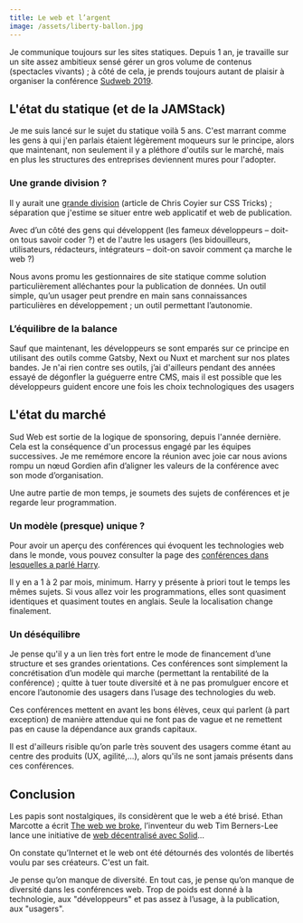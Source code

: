 ```yaml
---
title: Le web et l’argent
image: /assets/liberty-ballon.jpg
---
```


Je communique toujours sur les sites statiques. Depuis 1 an, je travaille sur un site assez ambitieux sensé gérer un gros volume de contenus (spectacles vivants) ; à côté de cela, je prends toujours autant de plaisir à organiser la conférence [Sudweb 2019](https://sudweb.fr/2019).

## L'état du statique (et de la JAMStack)

Je me suis lancé sur le sujet du statique voilà 5 ans. C'est marrant comme les gens à qui j'en parlais étaient légèrement moqueurs sur le principe, alors que maintenant, non seulement il y a pléthore d'outils sur le marché, mais en plus les structures des entreprises deviennent mures pour l'adopter.

### Une grande division ?

Il y aurait une [grande division](https://css-tricks.com/the-great-divide/) (article de Chris Coyier sur CSS Tricks) ; séparation que j'estime se situer entre web applicatif et web de publication. 

Avec d’un côté des gens qui développent (les fameux développeurs – doit-on tous savoir coder ?) et de l'autre les usagers (les bidouilleurs, utilisateurs, rédacteurs, intégrateurs – doit-on savoir comment ça marche le web ?)

Nous avons promu les gestionnaires de site statique comme solution particulièrement alléchantes pour la publication de données. Un outil simple, qu’un usager peut prendre en main sans connaissances particulières en développement ; un outil permettant l’autonomie.

### L’équilibre de la balance

Sauf que maintenant, les développeurs se sont emparés sur ce principe en utilisant des outils comme Gatsby, Next ou Nuxt et marchent sur nos plates bandes. Je n'ai rien contre ses outils, j’ai d'ailleurs pendant des années essayé de dégonfler la guéguerre entre CMS, mais il est possible que les développeurs guident encore une fois les choix technologiques des usagers

## L'état du marché

Sud Web est sortie de la logique de sponsoring, depuis l'année dernière. Cela est la conséquence d'un processus engagé par les équipes successives. Je me remémore encore la réunion avec joie car nous avions rompu un nœud Gordien afin d’aligner les valeurs de la conférence avec son mode d’organisation.

Une autre partie de mon temps, je soumets des sujets de conférences et je regarde leur programmation.

### Un modèle (presque) unique ?

Pour avoir un aperçu des conférences qui évoquent les technologies web dans le monde, vous pouvez consulter la page des [conférences dans lesquelles a parlé Harry](https://csswizardry.com/speaking/).

Il y en a 1 à 2 par mois, minimum. Harry y présente à priori tout le temps les mêmes sujets. Si vous allez voir les programmations, elles sont quasiment identiques et quasiment toutes en anglais. Seule la localisation change finalement.

### Un déséquilibre

Je pense qu'il y a un lien très fort entre le mode de financement d’une structure et ses grandes orientations. Ces conférences sont simplement la concrétisation d’un modèle qui marche (permettant la rentabilité de la conférence) ; quitte à tuer toute diversité et à ne pas promulguer encore et encore l’autonomie des usagers dans l’usage des technologies du web.

Ces conférences mettent en avant les bons élèves, ceux qui parlent (à part exception) de manière attendue qui ne font pas de vague et ne remettent pas en cause la dépendance aux grands capitaux.

Il est d'ailleurs risible qu’on parle très souvent des usagers comme étant au centre des produits (UX, agilité,…), alors qu'ils ne sont jamais présents dans ces conférences.

## Conclusion

Les papis sont nostalgiques, ils considèrent que le web a été brisé. Ethan Marcotte a écrit [The web we broke](https://ethanmarcotte.com/wrote/the-web-we-broke/), l’inventeur du web Tim Berners-Lee lance une initiative de [web décentralisé avec Solid](https://www.lebigdata.fr/solid-nouvel-internet)…

On constate qu’Internet et le web ont été détournés des volontés de libertés voulu par ses créateurs. C'est un fait.

Je pense qu’on manque de diversité. En tout cas, je pense qu’on manque de diversité dans les conférences web. Trop de poids est donné à la technologie, aux "développeurs" et pas assez à l’usage, à la publication, aux "usagers".
